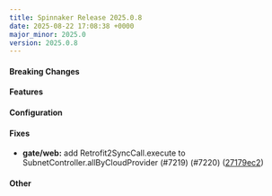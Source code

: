 ```yaml
---
title: Spinnaker Release 2025.0.8
date: 2025-08-22 17:08:38 +0000
major_minor: 2025.0
version: 2025.0.8
---
```


#### Breaking Changes


#### Features


#### Configuration


#### Fixes

* **gate/web:** add Retrofit2SyncCall.execute to SubnetController.allByCloudProvider (#7219) (#7220) ([27179ec2](https://github.com/spinnaker/spinnaker/commit/27179ec24a96d09079e6af7bebbba24ce7d4f079))

#### Other

